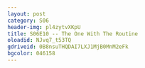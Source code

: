```yaml
---
layout: post 
category: S06 
header-img: pl4zytvXKpU 
title: S06E10 -- The One With The Routine 
oloadid: NJvq7_t53TQ 
gdriveid: 0B8nsuTHQDAI7LXJ1MjB0MnM2eFk 
bgcolor: 046158
--- 
```

<!--more--> 
